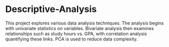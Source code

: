 # Descriptive-Analysis
This project explores various data analysis techniques. The analysis begins with univariate statistics on variables. Bivariate analysis then examines relationships such as study hours vs. GPA, with correlation analysis quantifying these links. PCA is used to reduce data complexity. 
